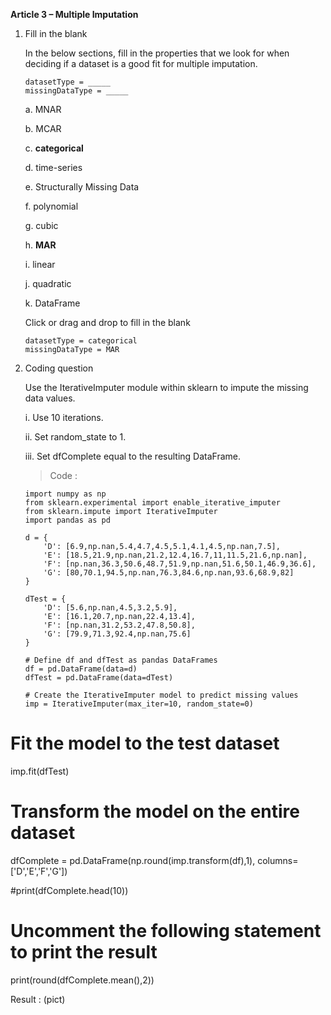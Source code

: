 **Article 3 – Multiple Imputation**

1.  Fill in the blank

    In the below sections, fill in the properties that we look for when deciding if a dataset is a good fit for multiple imputation.

        datasetType = _____
        missingDataType = _____

    a.  MNAR
    
    b.  MCAR
    
    c.  **categorical**
    
    d.  time-series
    
    e.  Structurally Missing Data
    
    f.  polynomial
    
    g.  cubic
    
    h.  **MAR**
    
    i.  linear
    
    j.  quadratic
    
    k.  DataFrame

    Click or drag and drop to fill in the blank

        datasetType = categorical
        missingDataType = MAR

2.  Coding question

    Use the IterativeImputer module within sklearn to impute the missing data values.

    i.  Use 10 iterations.
    
    ii. Set random_state to 1.
    
    iii.    Set dfComplete equal to the resulting DataFrame.

    >   Code :

        import numpy as np
        from sklearn.experimental import enable_iterative_imputer
        from sklearn.impute import IterativeImputer
        import pandas as pd

        d = {
            'D': [6.9,np.nan,5.4,4.7,4.5,5.1,4.1,4.5,np.nan,7.5],
            'E': [18.5,21.9,np.nan,21.2,12.4,16.7,11,11.5,21.6,np.nan],
            'F': [np.nan,36.3,50.6,48.7,51.9,np.nan,51.6,50.1,46.9,36.6],
            'G': [80,70.1,94.5,np.nan,76.3,84.6,np.nan,93.6,68.9,82]
        }

        dTest = {
            'D': [5.6,np.nan,4.5,3.2,5.9],
            'E': [16.1,20.7,np.nan,22.4,13.4],
            'F': [np.nan,31.2,53.2,47.8,50.8],
            'G': [79.9,71.3,92.4,np.nan,75.6]
        }

        # Define df and dfTest as pandas DataFrames 
        df = pd.DataFrame(data=d)
        dfTest = pd.DataFrame(data=dTest)

        # Create the IterativeImputer model to predict missing values
        imp = IterativeImputer(max_iter=10, random_state=0)
 
# Fit the model to the test dataset
imp.fit(dfTest)

# Transform the model on the entire dataset
dfComplete = pd.DataFrame(np.round(imp.transform(df),1), columns=['D','E','F','G'])
 
#print(dfComplete.head(10))


# Uncomment the following statement to print the result
print(round(dfComplete.mean(),2))

Result :
(pict)

